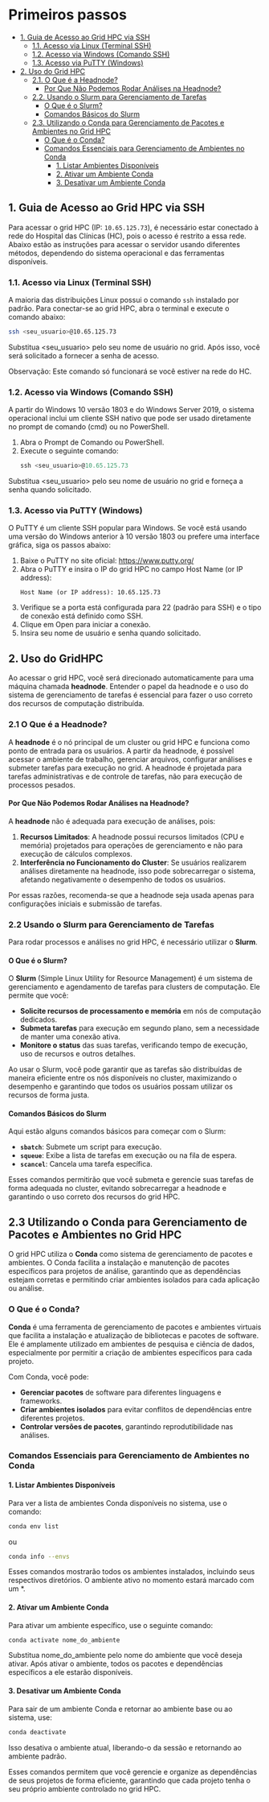 # Primeiros passos 

- [1. Guia de Acesso ao Grid HPC via SSH](#1-guia-de-acesso-ao-grid-hpc-via-ssh)
  - [1.1. Acesso via Linux (Terminal SSH)](#11-acesso-via-linux-terminal-ssh)
  - [1.2. Acesso via Windows (Comando SSH)](#12-acesso-via-windows-comando-ssh)
  - [1.3. Acesso via PuTTY (Windows)](#13-acesso-via-putty-windows)
- [2. Uso do Grid HPC](#2-uso-do-grid-hpc)
  - [2.1. O Que é a Headnode?](#21-o-que-é-a-headnode)
    - [Por Que Não Podemos Rodar Análises na Headnode?](#por-que-não-podemos-rodar-análises-na-headnode)
  - [2.2. Usando o Slurm para Gerenciamento de Tarefas](#22-usando-o-slurm-para-gerenciamento-de-tarefas)
    - [O Que é o Slurm?](#o-que-é-o-slurm)
    - [Comandos Básicos do Slurm](#comandos-básicos-do-slurm)
  - [2.3. Utilizando o Conda para Gerenciamento de Pacotes e Ambientes no Grid HPC](#23-utilizando-o-conda-para-gerenciamento-de-pacotes-e-ambientes-no-grid-hpc)
    - [O Que é o Conda?](#o-que-é-o-conda)
    - [Comandos Essenciais para Gerenciamento de Ambientes no Conda](#comandos-essenciais-para-gerenciamento-de-ambientes-no-conda)
      - [1. Listar Ambientes Disponíveis](#1-listar-ambientes-disponíveis)
      - [2. Ativar um Ambiente Conda](#2-ativar-um-ambiente-conda)
      - [3. Desativar um Ambiente Conda](#3-desativar-um-ambiente-conda)

## 1. Guia de Acesso ao Grid HPC via SSH

Para acessar o grid HPC (IP: `10.65.125.73`), é necessário estar conectado à rede do Hospital das Clínicas (HC), pois o acesso é restrito a essa rede. Abaixo estão as instruções para acessar o servidor usando diferentes métodos, dependendo do sistema operacional e das ferramentas disponíveis.

### 1.1. Acesso via Linux (Terminal SSH)

A maioria das distribuições Linux possui o comando `ssh` instalado por padrão. Para conectar-se ao grid HPC, abra o terminal e execute o comando abaixo:

```bash
ssh <seu_usuario>@10.65.125.73
```

Substitua <seu_usuario> pelo seu nome de usuário no grid. Após isso, você será solicitado a fornecer a senha de acesso.

Observação: Este comando só funcionará se você estiver na rede do HC.

### 1.2. Acesso via Windows (Comando SSH)

A partir do Windows 10 versão 1803 e do Windows Server 2019, o sistema operacional inclui um cliente SSH nativo que pode ser usado diretamente no prompt de comando (cmd) ou no PowerShell.

 1. Abra o Prompt de Comando ou PowerShell.
 1. Execute o seguinte comando:
    ```powershell
    ssh <seu_usuario>@10.65.125.73
    ```

Substitua <seu_usuario> pelo seu nome de usuário no grid e forneça a senha quando solicitado.

### 1.3. Acesso via PuTTY (Windows)

O PuTTY é um cliente SSH popular para Windows. Se você está usando uma versão do Windows anterior à 10 versão 1803 ou prefere uma interface gráfica, siga os passos abaixo:

 1. Baixe o PuTTY no site oficial: https://www.putty.org/
 1. Abra o PuTTY e insira o IP do grid HPC no campo Host Name (or IP address):
    ```
    Host Name (or IP address): 10.65.125.73
    ```
 1. Verifique se a porta está configurada para 22 (padrão para SSH) e o tipo de conexão está definido como SSH.
 1. Clique em Open para iniciar a conexão.
 1. Insira seu nome de usuário e senha quando solicitado.

## 2. Uso do GridHPC

Ao acessar o grid HPC, você será direcionado automaticamente para uma máquina chamada **headnode**. Entender o papel da headnode e o uso do sistema de gerenciamento de tarefas é essencial para fazer o uso correto dos recursos de computação distribuída.

### 2.1 O Que é a Headnode?

A **headnode** é o nó principal de um cluster ou grid HPC e funciona como ponto de entrada para os usuários. A partir da headnode, é possível acessar o ambiente de trabalho, gerenciar arquivos, configurar análises e submeter tarefas para execução no grid. A headnode é projetada para tarefas administrativas e de controle de tarefas, não para execução de processos pesados.

#### Por Que Não Podemos Rodar Análises na Headnode?

A **headnode** não é adequada para execução de análises, pois:
1. **Recursos Limitados**: A headnode possui recursos limitados (CPU e memória) projetados para operações de gerenciamento e não para execução de cálculos complexos.
2. **Interferência no Funcionamento do Cluster**: Se usuários realizarem análises diretamente na headnode, isso pode sobrecarregar o sistema, afetando negativamente o desempenho de todos os usuários.
   
Por essas razões, recomenda-se que a headnode seja usada apenas para configurações iniciais e submissão de tarefas.

### 2.2 Usando o Slurm para Gerenciamento de Tarefas

Para rodar processos e análises no grid HPC, é necessário utilizar o **Slurm**.

#### O Que é o Slurm?

O **Slurm** (Simple Linux Utility for Resource Management) é um sistema de gerenciamento e agendamento de tarefas para clusters de computação. Ele permite que você:
- **Solicite recursos de processamento e memória** em nós de computação dedicados.
- **Submeta tarefas** para execução em segundo plano, sem a necessidade de manter uma conexão ativa.
- **Monitore o status** das suas tarefas, verificando tempo de execução, uso de recursos e outros detalhes.

Ao usar o Slurm, você pode garantir que as tarefas são distribuídas de maneira eficiente entre os nós disponíveis no cluster, maximizando o desempenho e garantindo que todos os usuários possam utilizar os recursos de forma justa.

#### Comandos Básicos do Slurm

Aqui estão alguns comandos básicos para começar com o Slurm:
- **`sbatch`**: Submete um script para execução.
- **`squeue`**: Exibe a lista de tarefas em execução ou na fila de espera.
- **`scancel`**: Cancela uma tarefa específica.

Esses comandos permitirão que você submeta e gerencie suas tarefas de forma adequada no cluster, evitando sobrecarregar a headnode e garantindo o uso correto dos recursos do grid HPC.

## 2.3 Utilizando o Conda para Gerenciamento de Pacotes e Ambientes no Grid HPC

O grid HPC utiliza o **Conda** como sistema de gerenciamento de pacotes e ambientes. O Conda facilita a instalação e manutenção de pacotes específicos para projetos de análise, garantindo que as dependências estejam corretas e permitindo criar ambientes isolados para cada aplicação ou análise.

### O Que é o Conda?

**Conda** é uma ferramenta de gerenciamento de pacotes e ambientes virtuais que facilita a instalação e atualização de bibliotecas e pacotes de software. Ele é amplamente utilizado em ambientes de pesquisa e ciência de dados, especialmente por permitir a criação de ambientes específicos para cada projeto.

Com Conda, você pode:
- **Gerenciar pacotes** de software para diferentes linguagens e frameworks.
- **Criar ambientes isolados** para evitar conflitos de dependências entre diferentes projetos.
- **Controlar versões de pacotes**, garantindo reprodutibilidade nas análises.

### Comandos Essenciais para Gerenciamento de Ambientes no Conda

#### 1. Listar Ambientes Disponíveis

Para ver a lista de ambientes Conda disponíveis no sistema, use o comando:

```bash
conda env list
```
ou
```bash
conda info --envs
```

Esses comandos mostrarão todos os ambientes instalados, incluindo seus respectivos diretórios. O ambiente ativo no momento estará marcado com um *.

#### 2. Ativar um Ambiente Conda

Para ativar um ambiente específico, use o seguinte comando:

```bash
conda activate nome_do_ambiente
```

Substitua nome_do_ambiente pelo nome do ambiente que você deseja ativar. Após ativar o ambiente, todos os pacotes e dependências específicos a ele estarão disponíveis.

#### 3. Desativar um Ambiente Conda

Para sair de um ambiente Conda e retornar ao ambiente base ou ao sistema, use:

```bash
conda deactivate
```
Isso desativa o ambiente atual, liberando-o da sessão e retornando ao ambiente padrão.

Esses comandos permitem que você gerencie e organize as dependências de seus projetos de forma eficiente, garantindo que cada projeto tenha o seu próprio ambiente controlado no grid HPC.